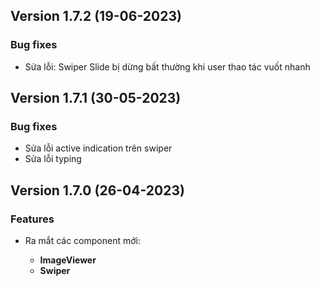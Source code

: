 ## Version 1.7.2 (19-06-2023)

### Bug fixes

- Sửa lỗi: Swiper Slide bị dừng bất thường khi user thao tác vuốt nhanh

## Version 1.7.1 (30-05-2023)

### Bug fixes

- Sửa lỗi active indication trên swiper
- Sửa lỗi typing

## Version 1.7.0 (26-04-2023)

### Features

- Ra mắt các component mới:

  - **ImageViewer**
  - **Swiper**